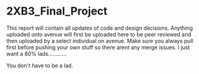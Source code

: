# 2XB3_Final_Project
This report will contain all updates of code and design decisions.
Anything uploaded onto avenue will first be uploaded here to be peer reviewed and then uploaded by a select individual on avenue.
Make sure you always pull first before pushing your own stuff so there arent any merge issues.
I just want a 80% lads............

You don't have to be a lad.
